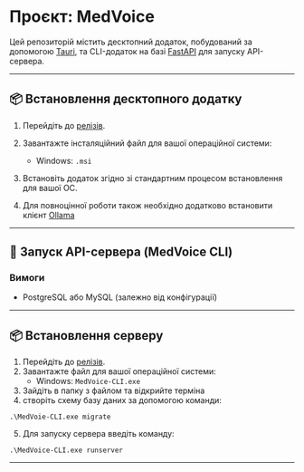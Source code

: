 # Проєкт: MedVoice

Цей репозиторій містить десктопний додаток, побудований за допомогою [Tauri](https://tauri.app/), та CLI-додаток на базі [FastAPI](https://fastapi.tiangolo.com/) для запуску API-сервера.

---

## 📦 Встановлення десктопного додатку

1. Перейдіть до [релізів](https://github.com/AstralMortem/Diplom/releases).
2. Завантажте інсталяційний файл для вашої операційної системи:
   - Windows: `.msi`

3. Встановіть додаток згідно зі стандартним процесом встановлення для вашої ОС.
4. Для повноцінної роботи також необхідно додатково встановити клієнт [Ollama](https://ollama.com/)
---

## 🚀 Запуск API-сервера (MedVoice CLI)

### Вимоги

- PostgreSQL або MySQL (залежно від конфігурації)

---

## 📦 Встановлення серверу

1. Перейдіть до [релізів](https://github.com/AstralMortem/Diplom/releases).
2. Завантажте файл для вашої операційної системи:
   - Windows: `MedVoice-CLI.exe`
3. Зайдіть в папку з файлом та відкрийте терміна
4. створіть схему базу даних за допомогою команди:

```
.\MedVoie-CLI.exe migrate
```

5. Для запуску сервера введіть команду:
```
.\MedVoice-CLI.exe runserver
```

---
